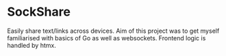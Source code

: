 # SockShare
Easily share text/links across devices. Aim of this project was to get myself familiarised with basics of Go as well as websockets. Frontend logic is handled by htmx.


